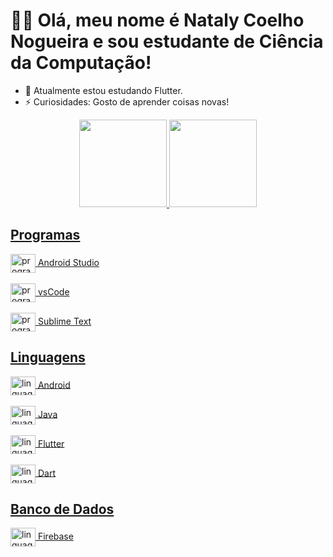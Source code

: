 # 👋🏻 Olá, meu nome é Nataly Coelho Nogueira e sou estudante de Ciência da Computação!

- 🌱 Atualmente estou estudando Flutter.
- ⚡ Curiosidades: Gosto de aprender coisas novas!

<div align="center">
  <a href="https://github.com/NatalyCoelhoNogueira">
  <img height="140em" src="https://github-readme-stats.vercel.app/api?username=NatalyCoelhoNogueira&show_icons=true&theme=dracula&include_all_commits=true&count_private=true"/>
  <img height="140em" src="https://github-readme-stats.vercel.app/api/top-langs/?username=NatalyCoelhoNogueira&langs_count=8&theme=dracula"/>
</div>
  
## Programas
<div>
  <img align="center" alt="programas.AndroidStudio" height="30" width="40" src="https://img.icons8.com/color/48/000000/android-studio--v3.png"> Android Studio
  <br>
  <br>
  <img align="center" alt="programas.vsCode" height="30" width="40" src="https://cdn.jsdelivr.net/gh/devicons/devicon/icons/vscode/vscode-original.svg"> vsCode
  <br>
  <br>
  <img align="center" alt="programas.vsCode" height="30" width="40" src="https://img.icons8.com/fluency/48/000000/sublime-text.png"> Sublime Text
</div>
 
 ## Linguagens
<div>
  <img align="center" alt="linguagens.Android" height="30" width="40" src="https://cdn.jsdelivr.net/gh/devicons/devicon/icons/android/android-original.svg"> Android
  <br>
  <br>
  <img align="center" alt="linguagens.Android.Java" height="30" width="40" src="https://cdn.jsdelivr.net/gh/devicons/devicon/icons/java/java-original.svg"> Java
  <br>
  <br>
  <img align="center" alt="linguagens.Flutter" height="30" width="40" src="https://cdn.jsdelivr.net/gh/devicons/devicon/icons/flutter/flutter-original.svg"> Flutter
  <br>
  <br>
  <img align="center" alt="linguagens.Flutter.dart" height="30" width="40" src="https://cdn.jsdelivr.net/gh/devicons/devicon/icons/dart/dart-original.svg"> Dart
</div>

## Banco de Dados
 <div>
  <img align="center" alt="linguagens.Flutter" height="30" width="40" src="https://cdn.jsdelivr.net/gh/devicons/devicon/icons/firebase/firebase-plain.svg"> Firebase
</div>
